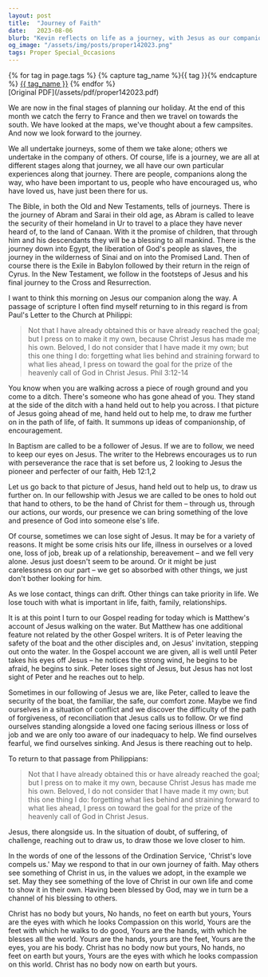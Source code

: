 ```yaml
---
layout: post
title:  "Journey of Faith"
date:   2023-08-06
blurb: "Kevin reflects on life as a journey, with Jesus as our companion who encourages and guides us. He draws from the Bible's narratives of physical and spiritual journeys, emphasizing the importance of keeping our focus on Jesus. The sermon also touches on the challenges we face when we lose sight of Jesus and the call to be Christ's presence in the world for others."
og_image: "/assets/img/posts/proper142023.png"
tags: Proper Special_Occasions
---    
```

<div class="tag-pills">
  {% for tag in page.tags %}
    {% capture tag_name %}{{ tag }}{% endcapture %}
    <a href="{{ site.baseurl }}/tag/{{ tag_name }}" class="tag-pill">{{ tag_name }}</a>
  {% endfor %}
</div>
[Original PDF](/assets/pdf/proper142023.pdf)

We are now in the final stages of planning our holiday. At the end of this month we catch the ferry to France and then we travel on towards the south. We have looked at the maps, we've thought about a few campsites. And now we look forward to the journey.

We all undertake journeys, some of them we take alone; others we undertake in the company of others. Of course, life is a journey, we are all at different stages along that journey, we all have our own particular experiences along that journey. There are people, companions along the way, who have been important to us, people who have encouraged us, who have loved us, have just been there for us.

The Bible, in both the Old and New Testaments, tells of journeys. There is the journey of Abram and Sarai in their old age, as Abram is called to leave the security of their homeland in Ur to travel to a place they have never heard of, to the land of Canaan. With it the promise of children, that through him and his descendants they will be a blessing to all mankind. There is the journey down into Egypt, the liberation of God's people as slaves, the journey in the wilderness of Sinai and on into the Promised Land. Then of course there is the Exile in Babylon followed by their return in the reign of Cyrus. In the New Testament, we follow in the footsteps of Jesus and his final journey to the Cross and Resurrection.

I want to think this morning on Jesus our companion along the way. A passage of scripture I often find myself returning to in this regard is from Paul's Letter to the Church at Philippi:

> Not that I have already obtained this or have already reached the goal; but I press on to make it my own, because Christ Jesus has made me his own. Beloved, I do not consider that I have made it my own; but this one thing I do: forgetting what lies behind and straining forward to what lies ahead, I press on toward the goal for the prize of the heavenly call of God in Christ Jesus. Phil 3:12-14

You know when you are walking across a piece of rough ground and you come to a ditch. There's someone who has gone ahead of you. They stand at the side of the ditch with a hand held out to help you across. I that picture of Jesus going ahead of me, hand held out to help me, to draw me further on in the path of life, of faith. It summons up ideas of companionship, of encouragement.

In Baptism are called to be a follower of Jesus. If we are to follow, we need to keep our eyes on Jesus. The writer to the Hebrews encourages us to run with perseverance the race that is set before us, 2 looking to Jesus the pioneer and perfecter of our faith, Heb 12:1,2

Let us go back to that picture of Jesus, hand held out to help us, to draw us further on. In our fellowship with Jesus we are called to be ones to hold out that hand to others, to be the hand of Christ for them – through us, through our actions, our words, our presence we can bring something of the love and presence of God into someone else's life.

Of course, sometimes we can lose sight of Jesus. It may be for a variety of reasons. It might be some crisis hits our life, illness in ourselves or a loved one, loss of job, break up of a relationship, bereavement – and we fell very alone. Jesus just doesn't seem to be around. Or it might be just carelessness on our part – we get so absorbed with other things, we just don't bother looking for him.

As we lose contact, things can drift. Other things can take priority in life. We lose touch with what is important in life, faith, family, relationships.

It is at this point I turn to our Gospel reading for today which is Matthew's account of Jesus walking on the water. But Matthew has one additional feature not related by the other Gospel writers. It is of Peter leaving the safety of the boat and the other disciples and, on Jesus' invitation, stepping out onto the water. In the Gospel account we are given, all is well until Peter takes his eyes off Jesus – he notices the strong wind, he begins to be afraid, he begins to sink. Peter loses sight of Jesus, but Jesus has not lost sight of Peter and he reaches out to help.

Sometimes in our following of Jesus we are, like Peter, called to leave the security of the boat, the familiar, the safe, our comfort zone. Maybe we find ourselves in a situation of conflict and we discover the difficulty of the path of forgiveness, of reconciliation that Jesus calls us to follow. Or we find ourselves standing alongside a loved one facing serious illness or loss of job and we are only too aware of our inadequacy to help. We find ourselves fearful, we find ourselves sinking. And Jesus is there reaching out to help.

To return to that passage from Philippians:

> Not that I have already obtained this or have already reached the goal; but I press on to make it my own, because Christ Jesus has made me his own. Beloved, I do not consider that I have made it my own; but this one thing I do: forgetting what lies behind and straining forward to what lies ahead, I press on toward the goal for the prize of the heavenly call of God in Christ Jesus.

Jesus, there alongside us. In the situation of doubt, of suffering, of challenge, reaching out to draw us, to draw those we love closer to him.

In the words of one of the lessons of the Ordination Service, 'Christ's love compels us.' May we respond to that in our own journey of faith. May others see something of Christ in us, in the values we adopt, in the example we set. May they see something of the love of Christ in our own life and come to show it in their own. Having been blessed by God, may we in turn be a channel of his blessing to others.

Christ has no body but yours,
No hands, no feet on earth but yours,
Yours are the eyes with which he looks Compassion on this world,
Yours are the feet with which he walks to do good,
Yours are the hands, with which he blesses all the world.
Yours are the hands, yours are the feet,
Yours are the eyes, you are his body.
Christ has no body now but yours,
No hands, no feet on earth but yours,
Yours are the eyes with which he looks compassion on this world.
Christ has no body now on earth but yours.
